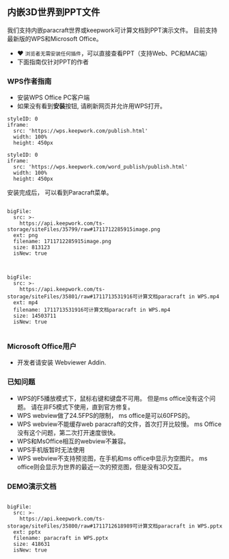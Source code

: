 

## 内嵌3D世界到PPT文件

我们支持内嵌paracraft世界或keepwork可计算文档到PPT演示文件。 目前支持最新版的WPS和Microsoft Office。

- :heart: `浏览者无需安装任何插件`，可以直接查看PPT（支持Web、PC和MAC端）
- 下面指南仅针对PPT的作者

### WPS作者指南
- 安装WPS Office PC客户端
- 如果没有看到**安装**按钮, 请刷新网页并允许用WPS打开。

```@IFrame
styleID: 0
iframe:
  src: 'https://wps.keepwork.com/publish.html'
  width: 100%
  height: 450px
```

```@IFrame
styleID: 0
iframe:
  src: 'https://wps.keepwork.com/word_publish/publish.html'
  width: 100%
  height: 450px
```

安装完成后， 可以看到Paracraft菜单。
 
```@BigFile

bigFile:
  src: >-
    https://api.keepwork.com/ts-storage/siteFiles/35799/raw#1711712285915image.png
  ext: png
  filename: 1711712285915image.png
  size: 813123
  isNew: true
          
```

 
```@BigFile

bigFile:
  src: >-
    https://api.keepwork.com/ts-storage/siteFiles/35801/raw#1711713531916可计算文档paracraft in WPS.mp4
  ext: mp4
  filename: 1711713531916可计算文档paracraft in WPS.mp4
  size: 14503711
  isNew: true
          
```


### Microsoft Office用户
- 开发者请安装 Webviewer Addin.


### 已知问题
-  WPS的F5播放模式下，鼠标右键和键盘不可用。 但是ms office没有这个问题。 请在非F5模式下使用，直到官方修复。
-  WPS webview做了24.5FPS的限制， ms office是可以60FPS的。
-  WPS webview不能缓存web paracraft的文件，首次打开比较慢。 ms Office没有这个问题，第二次打开速度很快。
-  WPS和MsOffice相互的webview不兼容。
-  WPS手机版暂时无法使用
-  WPS webview不支持预览图，在手机和ms office中显示为空图片。 ms office则会显示为世界的最近一次的预览图，但是没有3D交互。

### DEMO演示文档 
```@BigFile

bigFile:
  src: >-
    https://api.keepwork.com/ts-storage/siteFiles/35800/raw#1711712618989可计算文档paracraft in WPS.pptx
  ext: pptx
  filename: paracraft in WPS.pptx
  size: 418631
  isNew: true
          
```